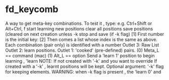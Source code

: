# fd_keycomb 



 

 

A way to get meta-key combinations.
To test it , type: e.g. Ctrl+Shift or Alt+Ctrl, f
start learning new positions
clear all positions
save positions (cleared on next creation unless -k
stop and save (if -k flag)
[1] First number is the initial key:
[2] Then comes a list whose index is the same as above.
Each combination (pair only) is identified with a number
Outlet 3: Raw List
Outlet 2: learn positions.
Outlet 1: 'cooked' (pre-defined) pairs.
(0) Meta_L == command (mac)  (1) Alt_L == option
Send a 'learn 1' position to begin learning , 'learn
NOTE: If not created with '-k' and you want to override
If created with a '-k' , learnt positions will be kept.
Optional argument: '-k' flag for keeping elements.
WARNING: when -k flag is present , the 'learn 0' and


 
